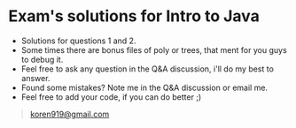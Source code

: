 # Exam's solutions for Intro to Java
* Solutions for questions 1 and 2.
* Some times there are bonus files of poly or trees, that ment for you guys to debug it. 
* Feel free to ask any question in the Q&A discussion, i'll do my best to answer.
* Found some mistakes? Note me in the Q&A discussion or email me.
* Feel free to add your code, if you can do better ;)

> koren919@gmail.com
